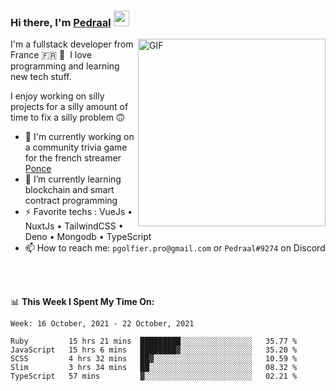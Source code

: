 ### Hi there, I'm <a href="https://pedraal.dev" target="_blank">Pedraal</a> <img src="https://media.giphy.com/media/hvRJCLFzcasrR4ia7z/giphy.gif" width="25px">
<img align="right" alt="GIF" src="https://pedraal.dev/avatar.png" width="300" height="300" />

I'm a fullstack developer from France 🇫🇷 🥖 &nbsp;I love programming and learning new
tech stuff.

I enjoy working on silly projects for a silly amount of time to fix a silly problem 🙃

- 🔭  I'm currently working on a community trivia game for the french streamer <a href="https://twitch.tv/ponce" target="_blank">Ponce</a>
- 🌱 I’m currently learning blockchain and smart contract programming
- ⚡ Favorite techs : VueJs &bull; NuxtJs &bull; TailwindCSS &bull; Deno &bull; Mongodb &bull; TypeScript
- 📫 How to reach me: `pgolfier.pro@gmail.com` or `Pedraal#9274` on Discord

<br>
<br>

📊 **This Week I Spent My Time On:**
<!--START_SECTION:waka-->
```text
Week: 16 October, 2021 - 22 October, 2021

Ruby         15 hrs 21 mins  █████████░░░░░░░░░░░░░░░░   35.77 % 
JavaScript   15 hrs 6 mins   ████████▓░░░░░░░░░░░░░░░░   35.20 % 
SCSS         4 hrs 32 mins   ██▓░░░░░░░░░░░░░░░░░░░░░░   10.59 % 
Slim         3 hrs 34 mins   ██░░░░░░░░░░░░░░░░░░░░░░░   08.32 % 
TypeScript   57 mins         ▓░░░░░░░░░░░░░░░░░░░░░░░░   02.21 % 
```
<!--END_SECTION:waka-->
